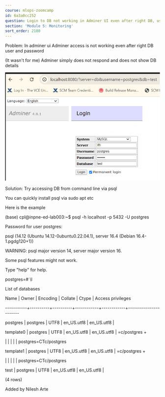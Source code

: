 ```yaml
---
course: mlops-zoomcamp
id: 6a3a0cc252
question: Login to DB not working in Adminer UI even after right DB, user and password.
section: 'Module 5: Monitoring'
sort_order: 2180
---
```


Problem: In adminer ui Adminer access is not working even after right DB user and password

(It wasn't for me) Adminer simply does not respond and does not show DB details

![Image](images/mlops-zoomcamp/image_c66aba56.png)

Solution: Try accessing DB from command line via psql

You can quickly install psql via sudo apt etc

Here is the example

(base) cpl@inpne-ed-lab003:~$ psql -h localhost -p 5432 -U postgres

Password for user postgres:

psql (14.12 (Ubuntu 14.12-0ubuntu0.22.04.1), server 16.4 (Debian 16.4-1.pgdg120+1))

WARNING: psql major version 14, server major version 16.

Some psql features might not work.

Type "help" for help.

postgres=# \l

List of databases

Name    |  Owner   | Encoding |  Collate   |   Ctype    |   Access privileges

-----------+----------+----------+------------+------------+-----------------------

postgres  | postgres | UTF8     | en_US.utf8 | en_US.utf8 |

template0 | postgres | UTF8     | en_US.utf8 | en_US.utf8 | =c/postgres          +

|          |          |            |            | postgres=CTc/postgres

template1 | postgres | UTF8     | en_US.utf8 | en_US.utf8 | =c/postgres          +

|          |          |            |            | postgres=CTc/postgres

test      | postgres | UTF8     | en_US.utf8 | en_US.utf8 |

(4 rows)

Added by Nilesh Arte

